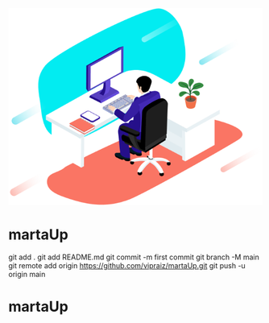 ![sdfdsf](images/advantages1.png)

# martaUp
git
add
.
git
add
README.md
git
commit
-m
first commit
git
branch
-M
main
git
remote
add
origin
https://github.com/vipraiz/martaUp.git
git
push
-u
origin
main
# martaUp
